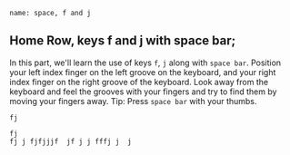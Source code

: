 ```ngMeta
name: space, f and j
```

## Home Row, keys f and j with space bar;

In this part, we'll learn the use of keys `f`, `j` along with `space bar`.
Position your left index finger on the left groove on the keyboard, and your right index finger on the right groove of the keyboard. Look away from the keyboard and feel the grooves with your fingers and try to find them by moving your fingers away. Tip: Press `space bar` with your thumbs.


```trytyping
fj 
```

```practicetyping
fj 
fj j fjfjjjf  jf j j fffj j  j
```
